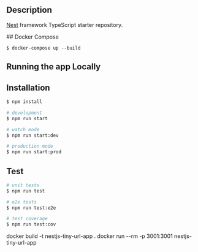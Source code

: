 

## Description

[Nest](https://github.com/nestjs/nest) framework TypeScript starter repository.


## Docker Compose
```
$ docker-compose up --build
```

## Running the app Locally
## Installation

```bash
$ npm install
```

```bash
# development
$ npm run start

# watch mode
$ npm run start:dev

# production mode
$ npm run start:prod
```

## Test

```bash
# unit tests
$ npm run test

# e2e tests
$ npm run test:e2e

# test coverage
$ npm run test:cov
```

docker build -t nestjs-tiny-url-app .
docker run --rm -p 3001:3001 nestjs-tiny-url-app
